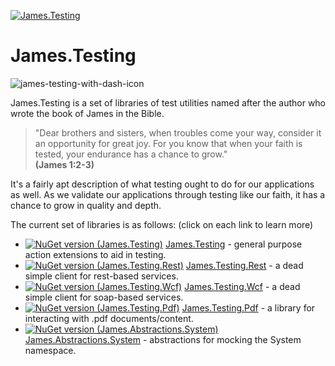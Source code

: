 [![James.Testing](https://ci.appveyor.com/api/projects/status/github/toddmeinershagen/James.Testing?svg=true)](https://ci.appveyor.com/api/projects/status/github/toddmeinershagen/James.Testing?svg=true)

James.Testing
=============
![james-testing-with-dash-icon](https://cloud.githubusercontent.com/assets/177508/8513723/ff72bf92-233b-11e5-9d30-e4b5c6faebb1.png)

James.Testing is a set of libraries of test utilities named after the author who wrote the book of James in the Bible.

>"Dear brothers and sisters, when troubles come your way, consider it an opportunity for great joy. For you know that when your faith is tested, your endurance has a chance to grow."<br>
**(James 1:2-3)**

It's a fairly apt description of what testing ought to do for our applications as well.  As we validate our applications through testing like our faith, it has a chance to grow in quality and depth.

The current set of libraries is as follows:  (click on each link to learn more)

* [![NuGet version (James.Testing)](https://img.shields.io/nuget/v/James.Testing.svg?style=flat)](https://www.nuget.org/packages/James.Testing/)
[James.Testing](../../wiki/James.Testing) - general purpose action extensions to aid in testing.
* [![NuGet version (James.Testing.Rest)](https://img.shields.io/nuget/v/James.Testing.Rest.svg?style=flat)](https://www.nuget.org/packages/James.Testing.Rest/)
[James.Testing.Rest](../../wiki/James.Testing.Rest) - a dead simple client for rest-based services.
* [![NuGet version (James.Testing.Wcf)](https://img.shields.io/nuget/v/James.Testing.Wcf.svg?style=flat)](https://www.nuget.org/packages/James.Testing.Wcf/)
[James.Testing.Wcf](../../wiki/James.Testing.Wcf) - a dead simple client for soap-based services.
* [![NuGet version (James.Testing.Pdf)](https://img.shields.io/nuget/v/James.Testing.Pdf.svg?style=flat)](https://www.nuget.org/packages/James.Testing.Pdf/)
[James.Testing.Pdf](../../wiki/James.Testing.Pdf) - a library for interacting with .pdf documents/content.
* [![NuGet version (James.Abstractions.System)](https://img.shields.io/nuget/v/James.Abstractions.System.svg?style=flat)](https://www.nuget.org/packages/James.Abstractions.System/)
[James.Abstractions.System](../../wiki/James.Abstractions.System) - abstractions for mocking the System namespace.
